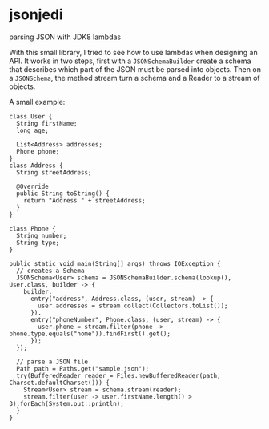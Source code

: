 jsonjedi
========

parsing JSON with JDK8 lambdas

With this small library, I tried to see how to use lambdas when designing an API.
It works in two steps, first with a `JSONSchemaBuilder` create a schema that describes
which part of the JSON must be parsed into objects.
Then on a `JSONSchema`, the method stream turn a schema and a Reader to a stream of objects.

A small example:

    class User {
      String firstName;
      long age;
    
      List<Address> addresses;
      Phone phone;
    }
    class Address {
      String streetAddress;

      @Override
      public String toString() {
        return "Address " + streetAddress;
      }
    }
  
    class Phone {
      String number;
      String type;
    }

    public static void main(String[] args) throws IOException {
      // creates a Schema
      JSONSchema<User> schema = JSONSchemaBuilder.schema(lookup(), User.class, builder -> {
        builder.
          entry("address", Address.class, (user, stream) -> {
            user.addresses = stream.collect(Collectors.toList());
          }).
          entry("phoneNumber", Phone.class, (user, stream) -> {
            user.phone = stream.filter(phone -> phone.type.equals("home")).findFirst().get();
          });
      });

      // parse a JSON file
      Path path = Paths.get("sample.json");
      try(BufferedReader reader = Files.newBufferedReader(path, Charset.defaultCharset())) {
        Stream<User> stream = schema.stream(reader);
        stream.filter(user -> user.firstName.length() > 3).forEach(System.out::println);
      }
    }

